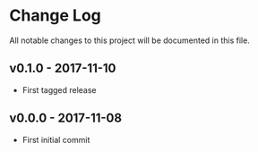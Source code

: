 # Change Log
All notable changes to this project will be documented in this file.

## v0.1.0 - 2017-11-10
- First tagged release

## v0.0.0 - 2017-11-08
- First initial commit 
